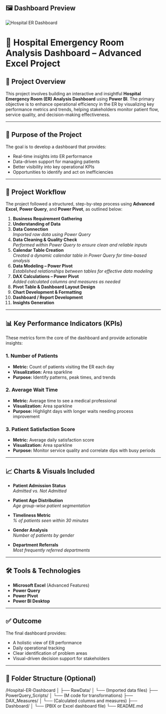 ## 🖼️ Dashboard Preview

![Hospital ER Dashboard]([./Dashboard/ER_Dashboard_Screenshot.png](https://github.com/bhaskarpal1707/Hospital-Emergency-Room-Analysis-Using_Excel/blob/main/Dashboard%20of%20Hospital%20Emergency%20Room.PNG?raw=true))

# 🏥 Hospital Emergency Room Analysis Dashboard – Advanced Excel Project

## 📌 Project Overview

This project involves building an interactive and insightful **Hospital Emergency Room (ER) Analysis Dashboard** using **Power BI**. The primary objective is to enhance operational efficiency in the ER by visualizing key performance metrics and trends, helping stakeholders monitor patient flow, service quality, and decision-making effectiveness.

---

## 🎯 Purpose of the Project

The goal is to develop a dashboard that provides:

- Real-time insights into ER performance
- Data-driven support for managing patients
- Better visibility into key operational KPIs
- Opportunities to identify and act on inefficiencies

---

## 🧩 Project Workflow

The project followed a structured, step-by-step process using **Advanced Excel**, **Power Query**, and **Power Pivot**, as outlined below:

1. **Business Requirement Gathering**
2. **Understanding of Data**
3. **Data Connection**  
   _Imported raw data using Power Query_
4. **Data Cleaning & Quality Check**  
   _Performed within Power Query to ensure clean and reliable inputs_
5. **Calendar Table Creation**  
   _Created a dynamic calendar table in Power Query for time-based analysis_
6. **Data Modeling – Power Pivot**  
   _Established relationships between tables for effective data modeling_
7. **DAX Calculations – Power Pivot**  
   _Added calculated columns and measures as needed_
8. **Pivot Table & Dashboard Layout Design**
9. **Chart Development & Formatting**
10. **Dashboard / Report Development**
11. **Insights Generation**

---

## 📊 Key Performance Indicators (KPIs)

These metrics form the core of the dashboard and provide actionable insights:

### 1. **Number of Patients**
- **Metric:** Count of patients visiting the ER each day
- **Visualization:** Area sparkline
- **Purpose:** Identify patterns, peak times, and trends

### 2. **Average Wait Time**
- **Metric:** Average time to see a medical professional
- **Visualization:** Area sparkline
- **Purpose:** Highlight days with longer waits needing process improvement

### 3. **Patient Satisfaction Score**
- **Metric:** Average daily satisfaction score
- **Visualization:** Area sparkline
- **Purpose:** Monitor service quality and correlate dips with busy periods

---

## 📈 Charts & Visuals Included

- **Patient Admission Status**  
  _Admitted vs. Not Admitted_

- **Patient Age Distribution**  
  _Age group-wise patient segmentation_

- **Timeliness Metric**  
  _% of patients seen within 30 minutes_

- **Gender Analysis**  
  _Number of patients by gender_

- **Department Referrals**  
  _Most frequently referred departments_

---

## 🛠 Tools & Technologies

- **Microsoft Excel** (Advanced Features)
- **Power Query**
- **Power Pivot**
- **Power BI Desktop**

---

## ✅ Outcome

The final dashboard provides:

- A holistic view of ER performance
- Daily operational tracking
- Clear identification of problem areas
- Visual-driven decision support for stakeholders

---

## 📁 Folder Structure (Optional)
/Hospital-ER-Dashboard
│
├── RawData/
│   └── (Imported data files)
├── PowerQuery_Scripts/
│   └── (M code for transformations)
├── DAX_Measures/
│   └── (Calculated columns and measures)
├── Dashboard/
│   └── (PBIX or Excel dashboard file)
└── README.md

